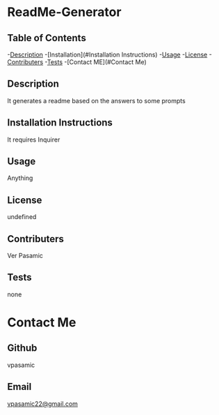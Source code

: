 
  # ReadMe-Generator 

  ## Table of Contents
  -[Description](#Description)
  -[Installation](#Installation Instructions)
  -[Usage](#Usage)
  -[License](#License)
  -[Contributers](#Contributers)
  -[Tests](#Tests)
  -[Contact ME](#Contact Me)

  ## Description
  It generates a readme based on the answers to some prompts 

  ## Installation Instructions
  It requires Inquirer

  ## Usage
  Anything

  ## License
  undefined

  ## Contributers
  Ver Pasamic

  ## Tests
  none
  
  # Contact Me
  ## Github
  vpasamic
  ## Email
  vpasamic22@gmail.com
